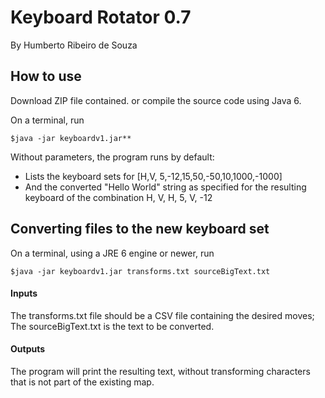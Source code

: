 # Keyboard Rotator 0.7

By Humberto Ribeiro de Souza

## How to use

Download ZIP file contained. or compile the source code using Java 6.

On a terminal, run

```shell 
$java -jar keyboardv1.jar** 
```

Without parameters, the program runs by default:  
- Lists the keyboard sets for [H,V, 5,-12,15,50,-50,10,1000,-1000]
- And the converted "Hello World" string as specified for the resulting keyboard of the combination H, V, H, 5, V, -12 

## Converting files to the new keyboard set

On a terminal, using a JRE 6 engine or newer, run
 
```shell
$java -jar keyboardv1.jar transforms.txt sourceBigText.txt 
```
#### Inputs

The transforms.txt file should be a CSV file containing the desired moves;
The sourceBigText.txt is the text to be converted. 
 
#### Outputs

The program will print the resulting text, without transforming characters that is not part of the existing map.
